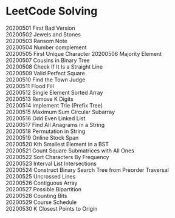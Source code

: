 # LeetCode Solving

20200501 First Bad Version   
20200502 Jewels and Stones   
20200503 Ransom Note   
20200504 Number complement   
20200505 First Unique Character
20200506 Majority Element   
20200507 Cousins in Binary Tree  
20200508 Check If It Is a Straight Line   
20200509 Valid Perfect Square    
20200510 Find the Town Judge  
20200511 Flood Fill  
20200512 Single Element Sorted Array  
20200513 Remove K Digits  
20200514 Implement Trie (Prefix Tree)   
20200515 Maximum Sum Circular Subarray   
20200516 Odd Even Linked List   
20200517 Find All Anagrams in a String   
20200518 Permutation in String   
20200519 Online Stock Span   
20200520 Kth Smallest Element in a BST   
20200521 Count Square Submatrices with All Ones   
20200522 Sort Characters By Frequency   
20200523 Interval List Intersections    
20200524 Construct Binary Search Tree from Preorder Traversal   
20200525 Uncrossed Lines   
20200526 Contiguous Array   
20200527 Possible Bipartition   
20200528 Counting Bits   
20200529 Course Schedule   
20200530 K Closest Points to Origin   
